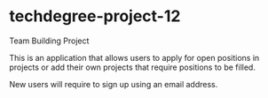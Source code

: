 # techdegree-project-12
 Team Building Project

 This is an application that allows users to apply for open positions in projects or add their own projects that require positions to be filled.

 New users will require to sign up using an email address.

